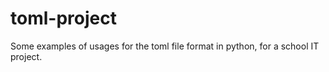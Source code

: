 # toml-project
Some examples of usages for the toml file format in python, for a school IT project.
